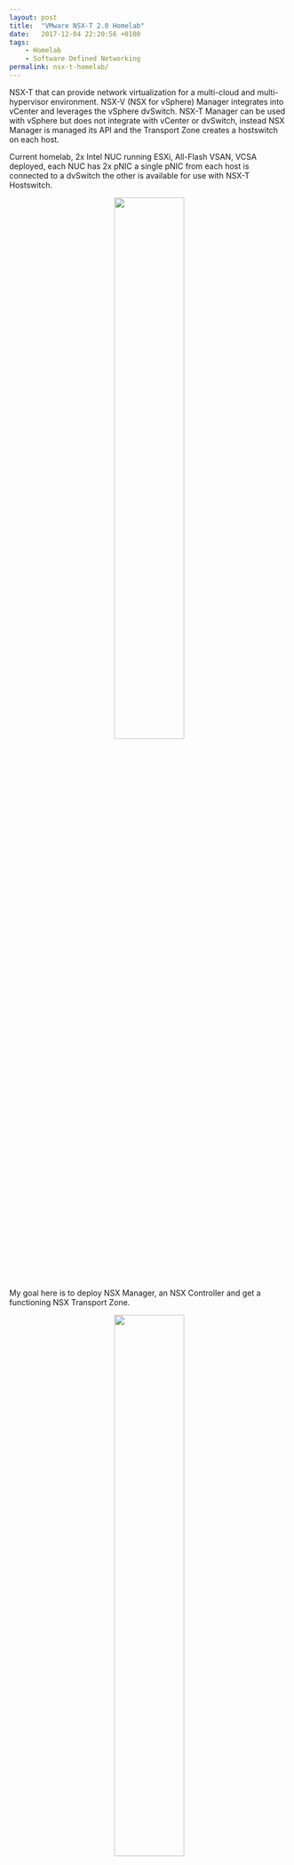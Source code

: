 ```yaml
---
layout: post
title:  "VMware NSX-T 2.0 Homelab"
date:   2017-12-04 22:20:56 +0100
tags:
    - Homelab
    - Software Defined Networking
permalink: nsx-t-homelab/
---
```

NSX-T that can provide network virtualization for a multi-cloud and multi-hypervisor environment. NSX-V (NSX for vSphere) Manager integrates into vCenter and leverages the vSphere dvSwitch. NSX-T Manager can be used with vSphere but does not integrate with vCenter or dvSwitch, instead NSX Manager is managed its API and the Transport Zone creates a  hostswitch on each host.

Current homelab, 2x Intel NUC running ESXi, All-Flash VSAN, VCSA deployed, each NUC has 2x pNIC a single pNIC from each host is connected to a dvSwitch the other is available for use with NSX-T Hostswitch.

<center><img src="/images/NSX-T-Homelab-Before.jpeg" width="50%"></center>

My goal here is to deploy NSX Manager, an NSX Controller and get a functioning NSX Transport Zone.

<center><img src="/images/NSX-T-Homelab-Target.jpeg" width="50%"></center>

## Step 1 - Deploy NSX-T Manager & Controller
The total resources required for this deployment are 32GB vRAM, 8x vCPU and 380GB vHDD.

I deployed a small NSX-T Manager it is a VM sized 8GB vRAM, 2x vCPU and 140GB of vHDD, an NSX-T Controller it is also a VM but sized 16GB vRAM, 4x vCPU and 120GB of vHDD. I connect both of these to an the same existing dvPortgroup on the existing dvSwitch as which vCenter and AD (DNS and NTP) are connected. I configure the appliances to use the IP of AD for DNS and NTP.

I deployed a small NSX-T Edge it is a VM sized 8GB vRAM, 2x vCPU and 120GB of vHDD. I connect both of these to an the same existing dvPortgroup on the existing dvSwitch as which vCenter and AD (DNS and NTP) are connected. I configure the appliances to use the IP of AD for DNS and NTP.



## Step 2 - Connect NSX-T Controller with NSX-T Manager
Open an SSH session to NSX Manager and run
```bash
get certificate api thumbprint
```

Open an SSH session to NSX Controller and run
```bash
join management-plane <NSX-Manager> username admin thumbprint <NSX-Managers-thumbprint>

set control-cluster security-model shared-secret

initialize control-cluster
```

<center><img src="/images/NSX-T-Homelab-Mgr-Ctrl-Thumb.jpeg" width="50%"></center>

## Step 3 - Configure vCenter Connection
Open a web browser to https://(nsx-mgr), navigate menu to select Compute Managers > and click Add

Enter details for vCenter

<center><img src="/images/NSX-T-Homelab-Compute-Manager.jpeg" width="50%"></center>

## Step 4 - Configure A NSX-T Fabric
Open a web browser to https://(nsx-mgr), navigate menu to select Fabric > Nodes > Hosts and click Add,  enter details for both hosts.

<center><img src="/images/NSX-T-Homelab-Add-Hosts.jpeg" width="50%"></center>

Navigate menu to Select Fabric > Transport Zones and click Add, give Transport Zone and Host Switch a name, ensure Overlay selected (Default)

<center><img src="/images/NSX-T-Homelab-Transport-Zone.jpeg" width="50%"></center>

Navigate menu to Select Fabric > Transport Nodes and click Add, give Transport Node and select first ESX host,  select Transport Zone created just before.  Switch to Host Switches tab and select transport zoine for Host Switch a name, select Uplink profile already created,  select Use IP Pool and create a new IP Pool large enough for all hosts (for me 2x)

<center><img src="/images/NSX-T-Homelab-Hostswitch-IP-Pool.jpeg" width="50%"></center>



## Step 5 - Deploy Logical Switches and link with a Logical Router
Once we have a functioning NSX Transport Zone we can begin deploying Network Virtualization objects. Here I deploy a pair of Logical Switches and join these with a Logical Router.

Navigate menu to Select Switching and click Add,  enter name and ensure the transport zone you created is populated. Repeat for 2nd switch.

<center><img src="/images/NSX-T-Homelab-Logical-Switches.jpeg" width="50%"></center>

Navigate menu to Select Routing and click Add,  select Tier-1 router,  enter name. 

This will create the Logical Router, once created select it from the list and in right pane select Configuration > Router Ports and click Add,  enter name,  select Logical Switch to connect to and specify a IP Address and mask. Repeat for 2nd switch.

<center><img src="/images/NSX-T-Homelab-Logical-Router-Port.jpeg" width="50%"></center>

If all has gone to plan we now see the two Logical Switches in vCenter.

<center><img src="/images/NSX-T-Homelab-vSphere-Networks.jpeg" width="50%"></center>

We can then build some test VMs and join VMs to these two networks.

<center><img src="/images/NSX-T-Homelab-VM-Logical-Switch.jpeg" width="50%"></center>

If all has gone to plan these can ping each other between Distributed Logical Switeches across the Distributed Router.

<center><img src="/images/NSX-T-Homelab-VM-Pings.jpeg" width="50%"></center>

These VMs are now consuming the Transport Node (Hostswith) on each host and seemlessly communicating across the overlay network.

<center><img src="/images/NSX-T-Homelab-Inter-VM-Logical.jpeg" width="50%"></center>

## Step 5 - Deploy Edge
Open a web browser to https://(nsx-mgr), navigate menu to select Fabric > Edges > and click Add Edge VM
* Specify name and FQDN of the appliance, select small form factor,  and click Next
* Specify passwords,  and click Next
* Select vCenter Compute Manager created in previous step,  and populate with appropriate information
* At configure ports,  specify Management IP/Gateway and Interface on same network as NSX Manager, Controller and vCenter. For datapath repeat network MOID 3*

The form requires supplying MOID for datastore and portgroup.  For finding MOID's browse to https://(vcenter)/mob then follow links ServiceContent = content -> rootFolder = datacenters -> childEntity = datacenter.